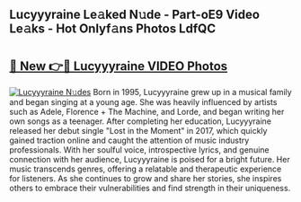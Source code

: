 ## Lucyyyraine Le𝚊ked N𝚞de - Part-oE9 Video Le𝚊ks - Hot Onlyf𝚊ns Photos LdfQC

# <h2><a href="http://ab38192.deff.icu/?id=Lucyyyraine">🔗 New 👉🔴 Lucyyyraine VIDEO Photos</a></h2>

[![Lucyyyraine N𝚞des](https://i.imgur.com/rIISA9y.gif)](http://ab38192.deff.icu/?id=Lucyyyraine)
Born in 1995, Lucyyyraine grew up in a musical family and began singing at a young age. She was heavily influenced by artists such as Adele, Florence + The Machine, and Lorde, and began writing her own songs as a teenager. After completing her education, Lucyyyraine released her debut single "Lost in the Moment" in 2017, which quickly gained traction online and caught the attention of music industry professionals. With her soulful voice, introspective lyrics, and genuine connection with her audience, Lucyyyraine is poised for a bright future. Her music transcends genres, offering a relatable and therapeutic experience for listeners. As she continues to grow and share her stories, she inspires others to embrace their vulnerabilities and find strength in their uniqueness.
